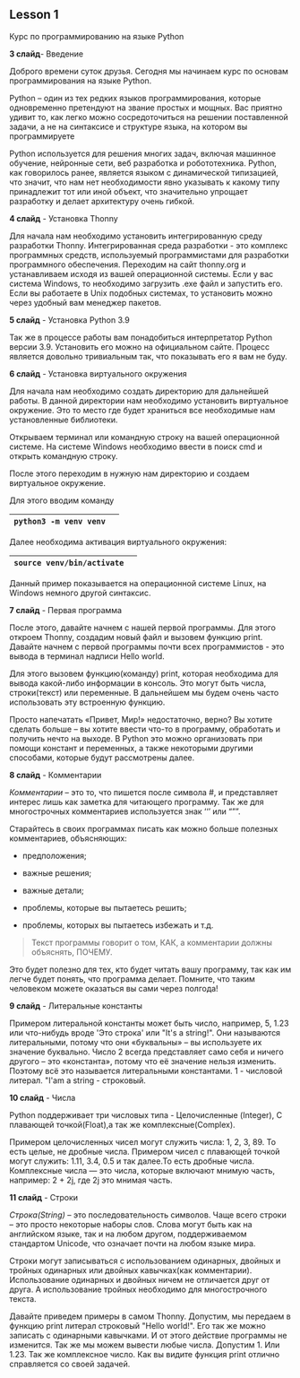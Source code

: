 ## Lesson 1

Курс по программированию на языке Python 

**3 слайд**- Введение

Доброго времени суток друзья. Сегодня мы начинаем курс по основам программирования на языке Python.

Python – один из тех редких языков программирования, которые одновременно претендуют на звание простых и мощных. Вас приятно удивит то, как легко можно сосредоточиться на решении поставленной задачи, а не на синтаксисе и структуре языка, на котором вы программируете

Python используется для решения многих задач, включая машинное обучение, нейронные сети, веб разработка и робототехника. Python, как говорилось ранее, является языком с динамической типизацией, что значит, что нам нет необходимости явно указывать к какому типу принадлежит тот или иной объект, что значительно упрощает разработку и делает архитектуру очень гибкой.

**4 cлайд** - Установка Thonny

Для начала нам необходимо установить интегрированную среду разработки Thonny. Интегрированная среда разработки - это комплекс программных средств, используемый программистами для разработки программного обеспечения. Переходим на сайт thonny.org и устанавливаем исходя из вашей операционной системы. Если у вас система Windows, то необходимо загрузить .exe файл и запустить его. Если вы работаете в Unix подобных системах, то установить можно через удобный вам менеджер пакетов.

**5 слайд** - Установка Python 3.9

Так же в процессе работы вам понадобиться интерпретатор Python версии 3.9. Установить его можно на официальном сайте. Процесс является довольно тривиальным так, что показывать его я вам не буду.

**6 слайд** - Установка виртуального окружения

Для начала нам необходимо создать директорию для дальнейшей работы. В данной директории нам необходимо установить виртуальное окружение. Это то место где будет храниться все необходимые нам установленные библиотеки.

Открываем терминал или командную строку на вашей операционной системе. На системе Windows необходимо ввести в поиск cmd и открыть командную строку.

После этого переходим в нужную нам директорию и создаем виртуальное окружение.

Для этого вводим команду

| ``python3 -m venv venv`` |      |
| ------------------------ | ---- |

Далее необходима активация виртуального окружения:

| ``source venv/bin/activate`` |      |
| ---------------------------- | ---- |

Данный пример показывается на операционной системе Linux, на Windows немного другой синтаксис.

**7 слайд** - Первая программа

После этого, давайте начнем с нашей первой программы.
Для этого откроем Thonny, создадим новый файл и вызовем функцию print.
Давайте начнем с первой программы почти всех программистов - это вывода в терминал надписи Hello world.

Для этого вызовем функцию(команду) print, которая необходима для вывода какой-либо информации в консоль. Это могут быть числа, строки(текст) или переменные. В дальнейшем мы будем очень часто использовать эту встроенную функцию.

Просто напечатать «Привет, Мир!» недостаточно, верно? Вы хотите сделать больше – вы хотите ввести что-то в программу, обработать и получить нечто на выходе. В Python это можно организовать при помощи констант и переменных, а также некоторыми другими способами, которые будут рассмотрены далее.

**8 слайд** - Комментарии

*Комментарии* – это то, что пишется после символа #, и представляет интерес лишь как заметка для читающего программу. Так же для многострочных комментариев используется знак ‘‘’ или “””.

Старайтесь в своих программах писать как можно больше полезных комментариев, объясняющих: 

- предположения; 

- важные решения; 

- важные детали;

- проблемы, которые вы пытаетесь решить;

- проблемы, которых вы пытаетесь избежать и т.д. 

>  Текст программы говорит о том, КАК, а комментарии должны объяснять, ПОЧЕМУ.

 Это будет полезно для тех, кто будет читать вашу программу, так как им легче будет понять, что программа делает. Помните, что таким человеком можете оказаться вы сами через полгода!

**9 слайд** - Литеральные константы

Примером литеральной константы может быть число, например, 5, 1.23 или что-нибудь вроде 'Это строка' или "It's a string!". Они называются литеральными, потому что они «буквальны» – вы используете их значение буквально. Число 2 всегда представляет само себя и ничего другого – это «константа», потому что её значение нельзя изменить. Поэтому всё это называется литеральными константами.
1 - числовой литерал.
"I'am a string - строковый.

**10 слайд** - Числа

Python поддерживает три числовых типа - Целочисленные (Integer), С плавающей точкой(Float),а так же комплексные(Complex).

Примером целочисленных чисел могут служить числа: 1, 2, 3, 89. То есть целые, не дробные числа. Примером чисел с плавающей точкой могут служить: 1.11, 3.4, 0.5 и так далее.То есть дробные числа. Комплексные числа — это числа, которые включают мнимую часть, например: 2 + 2j, где 2j это мнимая часть.

**11 слайд** - Строки

*Строка(String)* – это последовательность символов. Чаще всего строки – это просто некоторые наборы слов. Слова могут быть как на английском языке, так и на любом другом, поддерживаемом стандартом Unicode, что означает почти на любом языке мира.

Строки могут записываться с использованием одинарных, двойных и тройных одинарных или двойных кавычках(как комментарии). Использование одинарных и двойных ничем не отличается друг от друга. А использование тройных необходимо для многострочного текста.

Давайте приведем примеры в самом Thonny. Допустим, мы передаем в функцию print литерал строковый "Hello world!". Его так же можно записать с одинарными кавычками.
И от этого действие программы не изменится. Так же мы можем вывести любые числа. Допустим 1. Или 1.23. Так же комплексное число. Как вы видите функция print отлично справляется со своей задачей.
